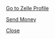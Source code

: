 

[Go to Zelle Profile](amexapp://zelle/profile)

[Send Money](amexapp://zelle/moneymovement)

[Close](amexapp://zelle/close)
